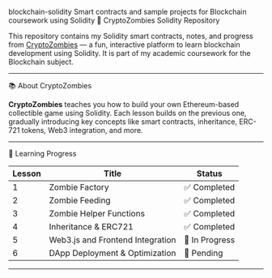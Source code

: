 blockchain-solidity
Smart contracts and sample projects for Blockchain coursework using Solidity
🧟 CryptoZombies Solidity Repository

This repository contains my Solidity smart contracts, notes, and progress from [CryptoZombies](https://cryptozombies.io/) — a fun, interactive platform to learn blockchain development using Solidity. It is part of my academic coursework for the Blockchain subject.

---

📚 About CryptoZombies

**CryptoZombies** teaches you how to build your own Ethereum-based collectible game using Solidity. Each lesson builds on the previous one, gradually introducing key concepts like smart contracts, inheritance, ERC-721 tokens, Web3 integration, and more.

---

🧠 Learning Progress

| Lesson | Title                             | Status     |
|--------|-----------------------------------|------------|
| 1      | Zombie Factory                    | ✅ Completed |
| 2      | Zombie Feeding                    | ✅ Completed |
| 3      | Zombie Helper Functions           | ✅ Completed |
| 4      | Inheritance & ERC721              | ✅ Completed |
| 5      | Web3.js and Frontend Integration  | 🔄 In Progress |
| 6      | DApp Deployment & Optimization    | 🔄 Pending  |

---

